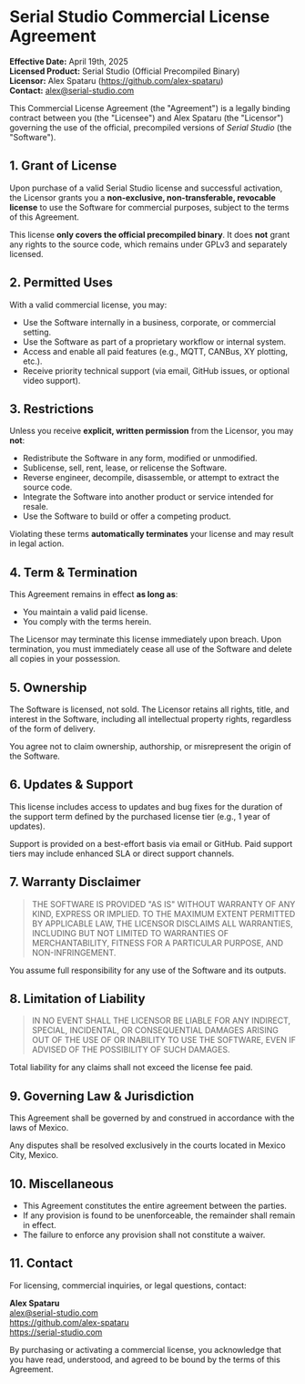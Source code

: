 # Serial Studio Commercial License Agreement

**Effective Date:** April 19th, 2025  
**Licensed Product:** Serial Studio (Official Precompiled Binary)  
**Licensor:** Alex Spataru (<https://github.com/alex-spataru>)  
**Contact:** alex@serial-studio.com

This Commercial License Agreement (the "Agreement") is a legally binding contract between you (the "Licensee") and Alex Spataru (the "Licensor") governing the use of the official, precompiled versions of *Serial Studio* (the "Software").

## 1. Grant of License

Upon purchase of a valid Serial Studio license and successful activation, the Licensor grants you a **non-exclusive, non-transferable, revocable license** to use the Software for commercial purposes, subject to the terms of this Agreement.

This license **only covers the official precompiled binary**. It does **not** grant any rights to the source code, which remains under GPLv3 and separately licensed.

## 2. Permitted Uses

With a valid commercial license, you may:

- Use the Software internally in a business, corporate, or commercial setting.
- Use the Software as part of a proprietary workflow or internal system.
- Access and enable all paid features (e.g., MQTT, CANBus, XY plotting, etc.).
- Receive priority technical support (via email, GitHub issues, or optional video support).

## 3. Restrictions

Unless you receive **explicit, written permission** from the Licensor, you may **not**:

- Redistribute the Software in any form, modified or unmodified.
- Sublicense, sell, rent, lease, or relicense the Software.
- Reverse engineer, decompile, disassemble, or attempt to extract the source code.
- Integrate the Software into another product or service intended for resale.
- Use the Software to build or offer a competing product.

Violating these terms **automatically terminates** your license and may result in legal action.

## 4. Term & Termination

This Agreement remains in effect **as long as**:

- You maintain a valid paid license.
- You comply with the terms herein.

The Licensor may terminate this license immediately upon breach. Upon termination, you must immediately cease all use of the Software and delete all copies in your possession.

## 5. Ownership

The Software is licensed, not sold. The Licensor retains all rights, title, and interest in the Software, including all intellectual property rights, regardless of the form of delivery.

You agree not to claim ownership, authorship, or misrepresent the origin of the Software.

## 6. Updates & Support

This license includes access to updates and bug fixes for the duration of the support term defined by the purchased license tier (e.g., 1 year of updates).

Support is provided on a best-effort basis via email or GitHub. Paid support tiers may include enhanced SLA or direct support channels.

## 7. Warranty Disclaimer

> THE SOFTWARE IS PROVIDED "AS IS" WITHOUT WARRANTY OF ANY KIND, EXPRESS OR IMPLIED. TO THE MAXIMUM EXTENT PERMITTED BY APPLICABLE LAW, THE LICENSOR DISCLAIMS ALL WARRANTIES, INCLUDING BUT NOT LIMITED TO WARRANTIES OF MERCHANTABILITY, FITNESS FOR A PARTICULAR PURPOSE, AND NON-INFRINGEMENT.

You assume full responsibility for any use of the Software and its outputs.

## 8. Limitation of Liability

> IN NO EVENT SHALL THE LICENSOR BE LIABLE FOR ANY INDIRECT, SPECIAL, INCIDENTAL, OR CONSEQUENTIAL DAMAGES ARISING OUT OF THE USE OF OR INABILITY TO USE THE SOFTWARE, EVEN IF ADVISED OF THE POSSIBILITY OF SUCH DAMAGES.

Total liability for any claims shall not exceed the license fee paid.

## 9. Governing Law & Jurisdiction

This Agreement shall be governed by and construed in accordance with the laws of Mexico.

Any disputes shall be resolved exclusively in the courts located in Mexico City, Mexico.

## 10. Miscellaneous

- This Agreement constitutes the entire agreement between the parties.
- If any provision is found to be unenforceable, the remainder shall remain in effect.
- The failure to enforce any provision shall not constitute a waiver.

## 11. Contact

For licensing, commercial inquiries, or legal questions, contact:

**Alex Spataru**  
<alex@serial-studio.com>  
<https://github.com/alex-spataru>  
<https://serial-studio.com>

By purchasing or activating a commercial license, you acknowledge that you have read, understood, and agreed to be bound by the terms of this Agreement.
